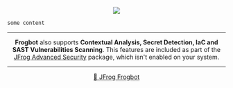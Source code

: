 <div align='center'>

[![](https://raw.githubusercontent.com/jfrog/frogbot/master/resources/v2/vulnerabilitiesFixBannerMR.png)](https://github.com/jfrog/frogbot#readme)

</div>


```
some content
```

---

<div align="center">

**Frogbot** also supports **Contextual Analysis, Secret Detection, IaC and SAST Vulnerabilities Scanning**. This features are included as part of the [JFrog Advanced Security](https://jfrog.com/xray/) package, which isn't enabled on your system.

</div>

---

<div align="center">

[🐸 JFrog Frogbot](https://github.com/jfrog/frogbot#readme)

</div>